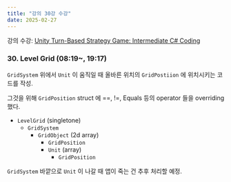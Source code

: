```yaml
---
title: "강의 30강 수강"
date: 2025-02-27
---
```


강의 수강: [Unity Turn-Based Strategy Game: Intermediate C# Coding](https://www.udemy.com/course/unity-turn-based-strategy/)

### 30. Level Grid (08:19~, 19:17)

`GridSystem` 위에서 `Unit` 이 움직일 때 올바른 위치의 `GridPostiion` 에 위치시키는 코드를 작성.

그것을 위해 `GridPosition` struct 에 ==, !=, Equals 등의 operator 들을 overriding 했다.

- `LevelGrid` (singletone)
  - `GridSystem`
    - `GridObject` (2d array)
      - `GridPosition`
      - `Unit` (array)
        - `GridPosition`

`GridSystem` 바깥으로 `Unit` 이 나갈 때 앱이 죽는 건 추후 처리할 예정.